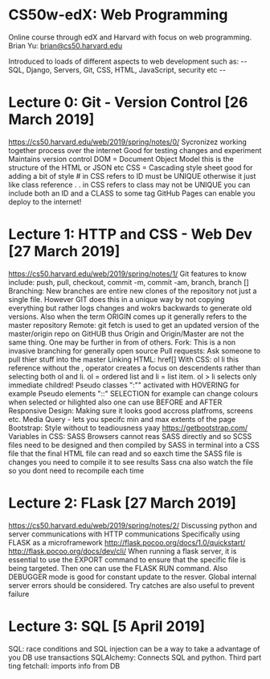 # CS50w-edX: Web Programming
Online course through edX and Harvard with focus on web programming.
Brian Yu: brian@cs50.harvard.edu

Introduced to loads of different aspects to web development such as:
-- SQL, Django, Servers, Git, CSS, HTML, JavaScript, security etc --

# Lecture 0: Git - Version Control [26 March 2019]
https://cs50.harvard.edu/web/2019/spring/notes/0/
Sycronizez working together process over the internet 
Good for testing changes and experiment
Maintains version control 
DOM = Document Object Model 
	this is the structure of the HTML or JSON etc
CSS = Cascading style sheet
	good for adding a bit of style
	# in CSS refers to ID
		must be UNIQUE otherwise it just like class reference .
	. in CSS refers to class
		may not be UNIQUE
	you can include both an ID and a CLASS to some tag
GitHub Pages can enable you deploy to the internet!

# Lecture 1: HTTP and CSS - Web Dev [27 March 2019]
https://cs50.harvard.edu/web/2019/spring/notes/1/
Git features to know include:
	push, pull, checkout, commit -m, commit -am, branch, branch []
	Branching:
		New branches are entire new clones of the repository not just a single file. 
		However GIT does this in a unique way by not copying everything but rather 
		logs changes and wokrs backwards to generate old versions.
		Also when the term ORIGIN comes up it generally refers to the master repository
	Remote: 
		git fetch is used to get an updated version of the master/origin repo on GitHUB
		thus Origin and Origin/Master are not the same thing. One may be further in from
		of others.
	Fork: 
		This is a non invasive branching for generally open source 
	Pull requests:
		Ask someone to pull thier stuff into the master 
Linking HTML:
	href[]
With CSS:
	ol li
		this reference without the , operator creates a focus on descendents rather than 
		selecting both ol and li. ol = ordered list and li = list item.
	ol > li selects only immediate childred!
Pseudo classes ":"" 
	activated with HOVERING for example
Pseudo elements "::"
	SELECTION for example can change colours when selected or hilighted
	also one can use BEFORE and AFTER	
Responsive Design: Making sure it looks good accross platfroms, screens etc.
	Media Query - lets you specifc min and max extents of the page 
Bootstrap: Style without to teadiousness yaay
https://getbootstrap.com/
Variables in CSS: SASS
	Browsers cannot reas SASS directly and so SCSS files need to be designed and then 
	compiled by SASS in terminal into a CSS file that the final HTML file can read
	and so eaxch time the SASS file is changes you need to compile it to see results
	Sass cna also watch the file so you dont need to recompile each time
	
# Lecture 2: FLask [27 March 2019]
https://cs50.harvard.edu/web/2019/spring/notes/2/
Discussing python and server communications with HTTP communications 
Specifically using FLASK as a microframework
http://flask.pocoo.org/docs/1.0/quickstart/
http://flask.pocoo.org/docs/dev/cli/
	When running a flask server, it is essential to use the EXPORT command to ensure that the specific file is being targeted. Then one can use the FLASK RUN command.
	Also DEBUGGER mode is good for constant update to the resver. 
	Global internal server errors should be considered.
	Try catches are also useful to prevent failure 
	

# Lecture 3: SQL [5 April 2019]
SQL:
	race conditions and SQL injection can be a way to take a advantage of you DB
	use transactions
	SQLAlchemy: Connects SQL and python. Third part ting
	fetchall: imports info from DB



